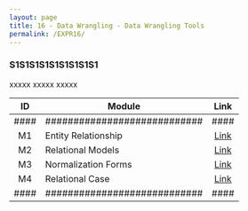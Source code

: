 ```yaml
---
layout: page
title: 16 - Data Wrangling - Data Wrangling Tools
permalink: /EXPR16/
---
```


<h3>S1S1S1S1S1S1S1S1S1</h3>

xxxxx xxxxx xxxxx

| ID | Module                     |Link|
|:--:|----------------------------|:--:|
|####|############################|####|
| M1 |Entity Relationship         |[Link](/03-MSDS-Courses/MSDS16/M1/)|
| M2 |Relational Models           |[Link](/03-MSDS-Courses/MSDS16/M2/)|
| M3 |Normalization Forms         |[Link](/03-MSDS-Courses/MSDS16/M3/)|
| M4 |Relational Case             |[Link](/03-MSDS-Courses/MSDS16/M4/)|
|####|############################|####|

